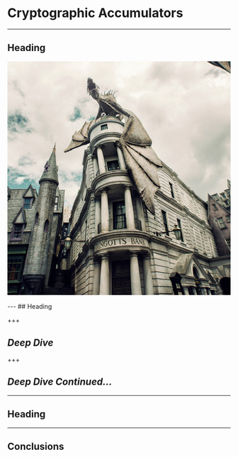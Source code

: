 # Cryptographic Accumulators 

---
## Heading

<p align="center"><img src="sources/gringots.png" width="650" /></p>
---
## Heading 

+++
## *Deep Dive*

+++
## *Deep Dive Continued...* 

---
## Heading 

---
## Conclusions

